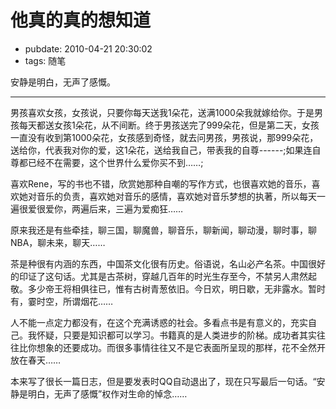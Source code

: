 # 他真的真的想知道

- pubdate: 2010-04-21 20:30:02
- tags: 随笔

安静是明白，无声了感慨。

-----------------------

男孩喜欢女孩，女孩说，只要你每天送我1朵花，送满1000朵我就嫁给你。于是男孩每天都送女孩1朵花，从不间断。终于男孩送完了999朵花，但是第二天，女孩一直没有收到第1000朵花，女孩感到奇怪，就去问男孩，男孩说，那999朵花，送给你，代表我对你的爱，这1朵花，送给我自己，带表我的自尊------;如果连自尊都已经不在需要，这个世界什么爱你买不到……;

喜欢Rene，写的书也不错，欣赏她那种自嘲的写作方式，也很喜欢她的音乐，喜欢她对音乐的负责，喜欢她对音乐的感情，喜欢她对音乐梦想的执著，所以每天一遍很爱很爱你，两遍后来，三遍为爱痴狂……

原来我还是有些牵挂，聊三国，聊魔兽，聊音乐，聊新闻，聊动漫，聊时事，聊NBA，聊未来，聊天……

茶是种很有内涵的东西，中国茶文化很有历史。俗语说，名山必产名茶。中国很好的印证了这句话。尤其是古茶树，穿越几百年的时光生存至今，不禁另人肃然起敬。多少帝王将相俱往已，惟有古树青葱依旧。今日欢，明日歇，无非露水。暂时有，霎时空，所谓烟花……

人不能一点定力都没有，在这个充满诱惑的社会。多看点书是有意义的，充实自己。我怀疑，只要是知识都可以学习。书籍真的是人类进步的阶梯。成功者其实往往比你想象的还要成功。而很多事情往往又不是它表面所呈现的那样，花不全然开放在春天……

本来写了很长一篇日志，但是要发表时QQ自动退出了，现在只写最后一句话。“安静是明白，无声了感慨”权作对生命的悼念……
